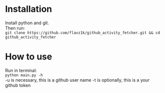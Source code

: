 # Installation
Install python and git.<br>
Then run: <br>
`git clone https://github.com/flavz1k/github_activity_fetcher.git && cd github_activity_fetcher`

# How to use

Run in terminal: <br>
`python main.py -h` <br>
-u is necessary, this is a github user name
-t is optionally, this is a your github token